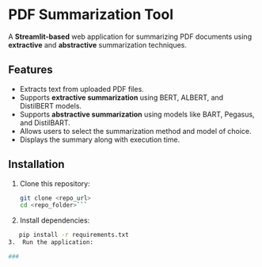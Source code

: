 # PDF Summarization Tool  

A **Streamlit-based** web application for summarizing PDF documents using **extractive** and **abstractive** summarization techniques.  

## Features  

- Extracts text from uploaded PDF files.  
- Supports **extractive summarization** using BERT, ALBERT, and DistilBERT models.  
- Supports **abstractive summarization** using models like BART, Pegasus, and DistilBART.  
- Allows users to select the summarization method and model of choice.  
- Displays the summary along with execution time.  

## Installation  

1. Clone this repository:  
   ```bash
   git clone <repo_url>
   cd <repo_folder>```
2.	Install dependencies:
   ```bash
      pip install -r requirements.txt
3.	Run the application:

###
